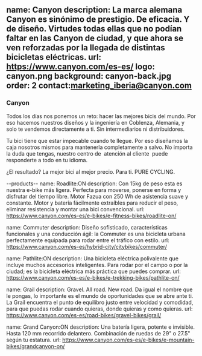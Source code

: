 name: Canyon
description: La marca alemana Canyon es sinónimo de prestigio. De eficacia. Y de diseño. Virtudes todas ellas que no podían faltar en las Canyon de ciudad, y que ahora se ven reforzadas por la llegada de distintas bicicletas eléctricas.
url: https://www.canyon.com/es-es/
logo: canyon.png
background: canyon-back.jpg
order: 2
contact:marketing_iberia@canyon.com
----
### Canyon

Todos los días nos ponemos un reto: hacer las mejores bicis del mundo. Por eso hacemos nuestros diseños y la ingeniería en Coblenza, Alemania, y solo te vendemos directamente a ti. Sin intermediarios ni distribuidores.

Tu bici tiene que estar impecable cuando te llegue. Por eso diseñamos la caja nosotros mismos para mantenerla completamente a salvo. No importa la duda que tengas, nuestro centro de  atención al cliente  puede responderte a todo en
tu idioma.

¿El resultado? La mejor bici al mejor precio. Para ti. PURE CYCLING.

--products--
name: Roadlite:ON
description: Con 15kg de peso esta es nuestra e-bike más ligera. Perfecta para moverse, ponerse en forma y disfrutar del tiempo libre. Motor Fazua con 250 Wh de asistencia suave y constante. Motor y batería fácilmente extraíbles para reducir el peso, eliminar resistencia y montar una bici convencional.
url: https://www.canyon.com/es-es/e-bikes/e-fitness-bikes/roadlite-on/

name: Commuter
description: Diseño sofisticado, características funcionales y una conducción ágil: la Commuter es una bicicleta urbana perfectamente equipada para rodar entre el tráfico con estilo.
url: https://www.canyon.com/es-es/hybrid-city/citybikes/commuter/

name: Pathlite:ON
description: Una bicicleta eléctrica polivalente que incluye muchos accesorios inteligentes. Para rodar por el campo o por la ciudad; es la bicicleta eléctrica más práctica que puedes comprar.
url: https://www.canyon.com/es-es/e-bikes/e-trekking-bikes/pathlite-on/

name: Grail
description: Gravel. All road. New road. Da igual el nombre que le pongas, lo importante es el mundo de oportunidades que se abre ante ti. La Grail encuentra el punto de equilibro justo entre velocidad y comodidad, para que puedas rodar cuando quieras, donde quieras y como quieras.
url: https://www.canyon.com/es-es/road-bikes/gravel-bikes/grail/

name: Grand Canyon:ON
description: Una batería ligera, potente e invisible. Hasta 120 mm recorrido delantero. Combinación de ruedas de 29" o 27.5" según tu estatura.
url: https://www.canyon.com/es-es/e-bikes/e-mountain-bikes/grandcanyon-on/

